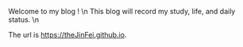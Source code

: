 Welcome to my blog ! \n
This blog will record my study, life, and daily status. \n

The url is https://theJinFei.github.io.
